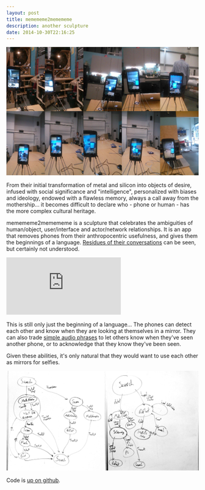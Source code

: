 ```yaml
---
layout: post
title: memememe2memememe
description: another sculpture
date: 2014-10-30T22:16:25
---
```

![](/assets/posts/memememe2memememe/meme2memeSelfies.jpg)

From their initial transformation of metal and silicon into objects of desire, infused with social significance and "intelligence", personalized with biases and ideology, endowed with a flawless memory, always a call away from the mothership... it becomes difficult to declare who - phone or human - has the more complex cultural heritage.

memememe2memememe is a sculpture that celebrates the ambiguities of human/object, user/interface and actor/network relationships. It is an app that removes phones from their anthropocentric usefulness, and gives them the beginnings of a language. [Residues of their conversations](http://memememe2memememe.tumblr.com/) can be seen, but certainly not understood.

<div class="video-wrapper video-wrapper-16x9">
  <iframe src="https://player.vimeo.com/video/121315652" frameborder="0" webkitallowfullscreen="" mozallowfullscreen="" allowfullscreen=""></iframe>
</div>

This is still only just the beginning of a language... The phones can detect each other and know when they are looking at themselves in a mirror. They can also trade [simple audio phrases](/post/making-these-things-talk/) to let others know when they've seen another phone, or to acknowledge that they know they've been seen.

Given these abilities, it's only natural that they would want to use each other as mirrors for selfies.

![](/assets/posts/memememe2memememe/commProto.png)

Code is [up on github](https://github.com/thiagohersan/memememe/tree/memememe2memememe).
